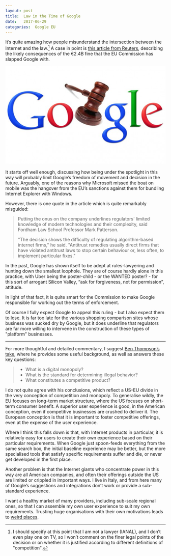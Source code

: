```yaml
---
layout: post
title:  Law in the Time of Google 
date:   2017-06-29 
categories:  Google EU 
---
```


It’s quite amazing how people misunderstand the intersection between the Internet and the law.[^1] A case in point is [this article from Reuters](http://www.reuters.com/article/us-eu-Google-antitrust-outlook-idUSKBN19I2MO "Google faces years of EU oversight on top of record antitrust fine"), describing the likely consequences of the €2.4B fine that the EU Commission has slapped Google with.

![Google logo with a gavel](/images/unknown_filename.209.jpeg)

It starts off well enough, discussing how being under the spotlight in this way will probably limit Google’s freedom of movement and decision in the future. Arguably, one of the reasons why Microsoft missed the boat on mobile was the hangover from the EU’s sanctions against them for bundling Internet Explorer with Windows.

However, there is one quote in the article which is quite remarkably misguided:

> Putting the onus on the company underlines regulators' limited knowledge of modern technologies and their complexity, said Fordham Law School Professor Mark Patterson.
> 
> "The decision shows the difficulty of regulating algorithm-based internet firms," he said. "Antitrust remedies usually direct firms that have violated antitrust laws to stop certain behaviour or, less often, to implement particular fixes."

In the past, Google has shown itself to be adept at rules-lawyering and hunting down the smallest loophole. They are of course hardly alone in this practice, with Uber being the poster-child - or the WANTED poster? - for this sort of arrogant Silicon Valley, “ask for forgiveness, not for permission”, attitude.

In light of that fact, it is quite smart for the Commission to make Google responsible for working out the terms of enforcement. 

Of course I fully expect Google to appeal this ruling - but I also expect them to lose. It is far too late for the various shopping comparison sites whose business was sucked dry by Google, but it does underline that regulators are far more willing to intervene in the construction of these types of "platform" businesses.

***

For more thoughtful and detailed commentary, I suggest [Ben Thompson’s take](https://stratechery.com/2017/ends-means-and-antitrust/ "Ends, Means, And Antitrust"), where he provides some useful background, as well as answers these key questions:

> - What is a digital monopoly?
> - What is the standard for determining illegal behavior?
> - What constitutes a competitive product?

I do not quite agree with his conclusions, which reflect a US-EU divide in the very conception of competition and monopoly. To generalise wildly, the EU focuses on long-term market structure, where the US focuses on short-term consumer benefit. A superior user experience is good, in the American conception, even if competitive businesses are crushed to deliver it. The European conception is that it is important to foster competitive offerings, even at the expense of the user experience.

Where I think this falls down is that, with Internet products in particular, it is relatively easy for users to create their own experience based on their particular requirements. When Google just spoon-feeds everything from the same search box, the initial baseline experience may be better, but the more specialised tools that satisfy specific requirements suffer and die, or never get developed in the first place.

Another problem is that the Internet giants who concentrate power in this way are all American companies, and often their offerings outside the US are limited or crippled in important ways. I live in Italy, and from here many of Google’s suggestions and integrations don’t work or provide a sub-standard experience.

I want a healthy market of many providers, including sub-scale regional ones, so that I can assemble my own user experience to suit my own requirements. Trusting huge organisations with their own motivations leads to [weird places](https://medium.com/@jlouderb/my-in-laws-wrecked-the-online-me-4244080f3394 "My In-Laws Wrecked the Online Me").

[^1]: I should specify at this point that I am not a lawyer (IANAL), and I don’t even play one on TV, so I won’t comment on the finer legal points of the decision or on whether it is justified according to different definitions of "competition".